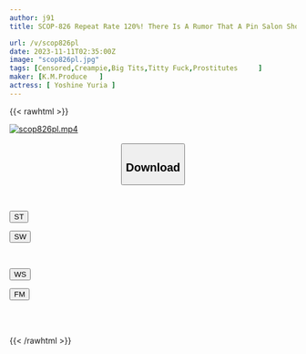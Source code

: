 ```yaml
---
author: j91
title: SCOP-826 Repeat Rate 120%! There Is A Rumor That A Pin Salon Shop Specializing In Big Breasts In Tokyo Has A Harem Raw Insertion Service That Is Limited To One Group Per Day, Although It Is Officially Prohibited! ? Thoroughly Check If This Is True! !

url: /v/scop826pl
date: 2023-11-11T02:35:00Z
image: "scop826pl.jpg"
tags: [Censored,Creampie,Big Tits,Titty Fuck,Prostitutes	 ]
maker: [K.M.Produce   ]
actress: [ Yoshine Yuria ]
---
```



{{< rawhtml >}}

<div class="video" data-videoid="DzYXB6DAelfkeM9">
    <a href="javascript:;">
        <img src="https://my.j91.asia/v/scop826pl/scop826pl.jpg" width="WIDTH" height="HEIGHT" alt="scop826pl.mp4" loading="lazy">
    </a>
</div>

<script type="text/javascript" src="https://j91.asia/asset/on-demand-st.js"></script>

<br>
  <link rel="stylesheet" href="https://j91.asia/asset/bs5.css">
  
  <center>
  <button class="btn btn-primary" type="button" data-bs-toggle="collapse" data-bs-target=".multi-collapse" aria-expanded="false" aria-controls="multiCollapseExample1 multiCollapseExample2"><h2>Download</h2></button></center>
</p>
<div class="row">
  <div class="col">
    <div class="collapse multi-collapse" id="multiCollapseExample1">
      <div class="card card-body">
	      	      <br>
<div class="buttons">  
<p><a href="https://streamtape.to/v/DzYXB6DAelfkeM9" target="_blank"><button class="btn-hover color-3"><i class="fa fa-download"></i> ST</button></a></p>
<p><a href="https://sfastwish.com/jjgms6jcm8kx" target="_blank"><button class="btn-hover color-2"><i class="fa fa-download"></i> SW</button></a></p></div>
    </div>
  </div>
</div>
  <div class="col">
    <div class="collapse multi-collapse" id="multiCollapseExample2">
      <div class="card card-body">
	      <br>
<div class="buttons">
<p><a href="javascript:;" target="_blank"><button class="btn-hover color-9"><i class="fa fa-download"></i> WS</button></a></p>
<p><a href="javascript:;" target="_blank"><button class="btn-hover color-8"><i class="fa fa-download"></i> FM</button></a></p></div>
<br><br>
      </div>
    </div>
  </div>
</div>

{{< /rawhtml >}}
